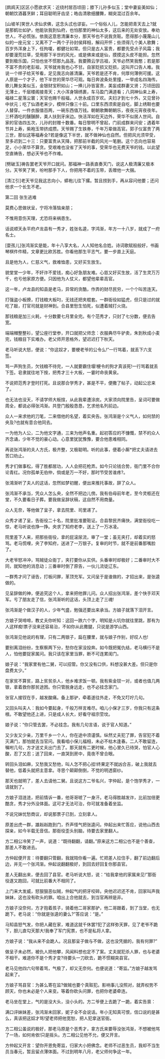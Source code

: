 <!-- { "loadSidebar": true } -->
[鹧鸪天]区区小愿欲求天：近绕村居百顷田；膝下儿孙多似玉；堂中妻妄美如仙；朝朝饮酒暮烹鲜；耳目聪明牙齿坚；皓齿清歌细腰舞，糊突混过百余年。

[山坡羊]笑世人求仙求佛，这念头忒也谬妄。一个俗俗人儿，怎能把青天去上?就是那鹤壮如驴，他能驮我到仙府，也怕那里的神仙太多，这后来的无处安放。奉劝世人，不必慌张。依我这意思清廉本分，那天爷也不说我贪赃。愿得那小蔑蔑山儿似的一座元宝；又离不了一两个子孙封侯拜相，解闷开怀；些须得几个美人歌舞；百岁外浑身上下，任拘嗄，都健壮如常。但只是古人富贵，都要先受点子风霜；我却要漫荒拉草，受用那下半世的风光，或是佛来或是仙，摸摸这头皮不能担。忽然要到极乐国，只怕也坐不惯那九品莲。我要腾云学吕祖，天爷必然笑我憨；若是那不富不贵的老彭祖，天爷就肯我也心不甘。自家贬损又贬损，这叫开口告人难。我说一个样子给天爷看，足见我志向甚清廉。天爷若是还不肯，何厚何薄例可援。这人原是一个才子，他下半世的荣华尽可观。每日奔波条处里撞，一举成名四海传。歌儿舞女美似玉，金银财宝积如山；一捧儿孙皆富贵，美妄成群妻又贤；万顷田园无薄土，千层楼阁接青天；大小浑身锦绣裹，车马盈门满道看；八洞神仙来上寿，福禄二星落尘寰；天官也赐千般福，人世永成百岁欢。夫妇才到七十外，又见曾孙中状元；吃了仙酒老来少，模样只像三十前。口里东西须索是自吃，脚上绣鞋也要人替穿。一件衣服值百两，一碗东西值万钱。朝朝歌舞朝朝乐，夜夜元宵夜夜年。三杯酒吃的醺醺醉，美人扶到牙床边。快活浑如在天边外，荣华不似居人世间。自家的官诰四五次，儿孙的封赠十数番。每日黎明不曾起，门前成群来问安；遇着年节并上寿，紫袍玉带挤成攒。天爷赐了生铁券，千年万辈做高官。郭子仪富贵了两三世，那似这等福寿全?若是像这下半世，就不做神仙也自然。但把风光须早受，至多迟到二十三：只要富贵从天降，把那前半截的风光一笔删。这个志向也容易足，小小荣华不算贪。受艰难也没省了天爷的事，受荣华也无费天爷的钱。以此望空直祷告，想必天爷也不作难。

[劈破玉]祷告罢老天爷开口就问。那福神一路表直奏天门，说这人极清廉又极本分。天爷笑了笑，吩咐那手下人，你把用不着的玉带，丢赠他一大捆。

[清江引]老天爷见我这志向小，蟒袍儿往下撂。暂且捞到手，再从容问他要；还问他求一个长生不老。

第二回  张生逃难

莫费心思做状呈，宁将冷落恼亲朋；

不惟用意伤天理，尤恐将来祸患生。

话说顺天永平府卢龙县有一秀才，姓张名逵，字鸿渐，年方一十八岁，就成了一府名士。

[耍孩儿]张鸿渐实是能，年十八享大名，人人知他名合姓。诗词歌赋般般好，书画琴棋件件精，文章更比欧苏胜。你看他那生平志气，要一步直上天庭。

且是他为人，仁慈义气，救难恤患，又好买生放生。

貌堂堂一少年，不奸诈不爱钱，痴心好急朋友难。心慈又好买生放，活了生灵万万千，也亏他家原方便。只因他为人仗义，都望他辈辈高官。

这一年，卢龙县的知县是老马，异常的贪酷，作弄的财尽民穷，一个个叫苦连天。

打强盗小板撩，打钱粮大板叼，无钱还把夹棍套。一群衙役如猛虎，但只是过的就吃了敲，打官司就是财神到。合县里愁生怕死，似遭着贼打火烧。

那钱粮是加三火耗，十分数要七月里全完。有个范秀才，只封了七分数，便去告宽。

端端帽整整衫，望公座行堂参，开口就把父师念：衣服典尽牛驴卖，朱到秋成小麦完，钱粮目下实难办。老父师开恩格外，望迟迟打下秋天。

老马听说大怒，便说：“你这奴才，要梗老爷的公令么!”一行骂着，就丢下六支签。

骂一声狗生员，欠钱粮不待完，一人就要霸住堰!梗令的狗才真该死!一行骂着就丢下签。皂隶就往地下按，把秀才三十大板，一霎时命丧黄泉。

不说把范秀才登时打死。且说那合学秀才，甚是不平，便撒了帖子，动起公忿来了。

也无法也没天，不请学师大板揎，从此我辈遭涂炭。大家须向院里告，呈词可要做周全，都说必得张鸿渐。共登门殷殷恳恳，乞求他名列前边。

众人一来求他的刀笔，二来借他的名望，着实央告。张鸿渐是个义气人，如何禁的央及?也就有意合他同去。

一为他为人公，二为他文字通，三来为他声名重。起初答应的不慷慨，禁不的众人齐念诵，少年不觉的豪心动。心意里犹犹豫豫，要合他患难相同。

再说张鸿渐的夫人方氏，极齐整，又极聪明。听的此事，便着小厮*把丈夫请进去苦口劝止。

秀才们做事松，得了胜都居功，人人会把花枪弄。如今只论钱合势，衙门里不合你论青红。况你孤单无伯仲，倘或是万一不好，那时节受苦谁疼?。

张鴻渐听了夫人的这话，忽然如梦初醒，便出来推托事故，辞了众人。

张鸿渐不承当，凭众人怎么央，全然不把边儿傍。我有伯母前年老，至今灵柩还在堂，不久要看日子葬。要我做呈辞状稿，这自然不用商量。

众人无奈，等他做了呈子，拿去院里、司里递了。

众秀才递了呈，告衙役二十名，院里批准要赃证。合县黎民齐痛快，满堂衙役吃一惊，老马听说也挣一挣。央求了知府老李，送上了一万冰凌。

院里差下人来，把那些衙役，拿的屁滚尿流，审了一堂；虽无夹打，却着实的怒骂。老马慌哩，央了李知府，送进了一万银子。复审的时节，就不是前番那嘴脸了。

大老爷怒冲冲，骂贼徒众衙丁，夹打要你从实供。头番审时却极好；二番审时大不同，就知他的消息动；三番审时倒了原告，一伙儿流徒辽东。

一群秀才问了诬告，打板问罪，革顶充军。又问呈于是谁做的，才招出来，是张逵做的。

见呈辞做的神，便追究这个人，拿来把他罪儿问。众人招出张鸿渐，差个快手邓天军。亏了朋友走了信，张鸿渐听的这话，头顶上走了三魂!

张鸿渐是个做汉子的人，少年气盛，勉强还要出来承当。方娘子就落下泪开言。

方娘子哭啼啼，教丈夫你听知：这回一跌六个字，明知是火坑你就往里跳，那有为人这样痴!票子没来还容易治，不如你从此撒腿，只说是游学山西。

张鸿渐见他说的有理，只有二两银子，扁在腰里，就与娘子作别，好叹人也!

要别离泪纷纷，生察察两下分，愁你在家没投奔。如今既把冤仇结，老马横行不是人，怕他要捉家属问。我只该在家里当罪，断不可连累闺门。

娘子说：“我家里有他二舅，可以招管。你又没有口供，料想没甚大差。但只是你盘费太少。”

在家贫不算贫，路上贫贫杀人，他乡难求饭一顿。我有紫金钗一对，或者也值几两银，拿着救你那贫途困。你只管脱身远走，也不必挂念家门。

张官人接钗在手，越发酸痛。备上那驴，牵着遂往外走，不免又叮咛几句。

又回头叫夫人：我如今要起身，千般万样言难尽。咱儿小保才三岁，你我只有这条根。不敢望他还上进，只是成人长大，好看守祖宗茔坟。

娘子说：“你只管去罢，不必挂念。我有几句言语，说于官人知道。”

又少友又少亲，万里千乡一个人，你在途中须谨慎。纵然丈夫犯了罪，告官犯不着灭满门，那怕就去当官问。我看咱小保儿福相，未必不枯木逢春。二人不敢留连，嘱咐几句，方才送丈夫出门去了。那天就有二更时候，他心里久已待哭，怕官人心酸，忍了又忍；送了回来，一直哭到房中，竟夜不曾合眼。

转回头泪如麻，又愁我又愁他，叫人怎不把心挂!终果定不就凶合吉，破上我就去替他，低着头就把主意拿。寻思个颠颠倒倒，不觉的明透窗纱。

那天也就明了，差人去请他二舅。且说这方二爷名兴，字仲起，是个饱学秀才，一请就到了。

方娘子泪涟涟，把前情诉一番，他哥哥唬了一身汗。老马得胜越发诈，比前加倍更酷贪，秀才分外没体面。这可才无法可治，你可就准备着坐监。

不说兄妹忧愁商议，却说那票子已到，立刻拿人。

原差出虎一群，雄赳赳跑到门，乔声怪气把张逵问。仲起出来忙答应，说他山西去探亲，如今半载无音信。那衙役歪头别脑，待要去家里翻人。

方二相公冷笑了一声，说道：“既待翻翻，请翻。”原来这方二相公也不是个善查，那差人不敢进去。

方仲起便开言：待要翻只管翻，我就陪你看一遍。忙把差人拉住手，翻了前边翻后边，并无一个张鸿渐。仲起说翻翻极好，到回去好回复你那县官。

差人无翻出来，便去回了县官。老马听说大怒，说：“给我拿他的家属来见!”那衙役遂又跑回，可就比前番大不相同了。

上门来大发威，怒狠狠恶似贼，仲起气的把牙咬碎。央他迟迟还不肯，回家叫声我妹妹，这也没有砍头的罪。咱出上合他就去，到当官再辨是非。

方娘子没奈何，方才抱着孩子，骑着他二哥家那驴，他二哥跟着，到了当堂，也无跪下。老马说：“你就是张逵的妻么?”答应说：“是。”

马知县怒气发，你把人藏在家，难道这就千休罢?犯了这样弥天罪，见了老爷不跪下，胆儿直勾天那大!我奉了军门宪票，也不是私将人拿。

方娘子说：“我从来不会跪人。况且那呈子做与不做，这也没凭据的，我有何罪?”

做呈子未必然，被仇人把他攀，风闻料想也定不了案。丈夫就犯杀人罪，也与老婆不相干。难道你不是个秀才变?待要头一刀砍去，跪不惯糊突县官。

老马见他四六句带着骂，气极了，却又无奈何。也便说道：“寄监。”方娘子越发骂起来了。

方娘子骂县官：为甚么寄在监?做贼也要个真赃犯。影响事儿没照对，就弄权势不顾天，你也未必是个人来变。等着你砍头问罪，也把你老婆牵连。

老马坐在堂上，气的是没大头，没小头的。方二爷便上去跪了一跪，着实告禀：

满口评妹妹差，张鸿渐未回家，妮子全不会说话。年小无知真可恨，信口说的是甚么，真该把这奴才骂!望老师把他宽恕，把人犯拿送官衙。

方二相公虽说的极好，那老马原是个恶秀才，拿方氏来要辱没张鸿渐，不想被他骂了一场，如何肯依!只是摇头。方二相公见他不允，便又开言。

方仲起又开言：望你开恩免寄监，归家大小把佛念。老师不过恶生员，我却不当生员当春元，暂且留点薄体面。不过到明年八月，老父师何争这一年。

